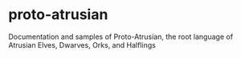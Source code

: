 # proto-atrusian
Documentation and samples of Proto-Atrusian, the root language of Atrusian Elves, Dwarves, Orks, and Halflings
